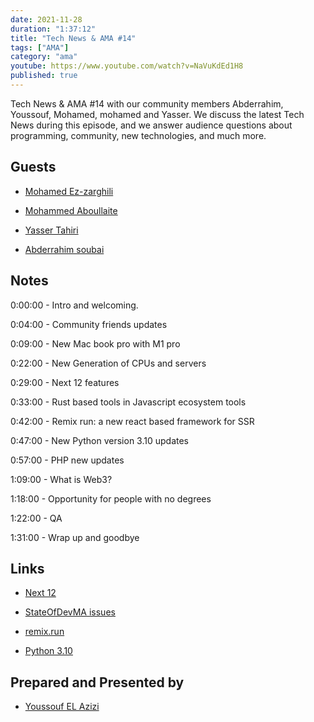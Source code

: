 ```yaml
---
date: 2021-11-28
duration: "1:37:12"
title: "Tech News & AMA #14"
tags: ["AMA"]
category: "ama"
youtube: https://www.youtube.com/watch?v=NaVuKdEd1H8
published: true
---
```


Tech News & AMA #14 with our community members Abderrahim, Youssouf, Mohamed, mohamed and Yasser. We discuss the latest Tech News during this episode, and we answer audience questions about programming, community, new technologies, and much more.

## Guests

- [Mohamed Ez-zarghili](https://twitter.com/ezzarghili)

- [Mohammed Aboullaite](https://twitter.com/laytoun)

- [Yasser Tahiri](https://www.yezz.me/)

- [Abderrahim soubai](https://twitter.com/soub4i)

## Notes

0:00:00 - Intro and welcoming.

0:04:00 - Community friends updates

0:09:00 - New Mac book pro with M1 pro

0:22:00 - New Generation of CPUs and servers

0:29:00 - Next 12 features

0:33:00 - Rust based tools in Javascript ecosystem tools

0:42:00 - Remix run: a new react based framework for SSR

0:47:00 - New Python version 3.10 updates

0:57:00 - PHP new updates

1:09:00 - What is Web3?

1:18:00 - Opportunity for people with no degrees

1:22:00 - QA

1:31:00 - Wrap up and goodbye

## Links

- [Next 12](https://www.youtube.com/watch?v=lRQ5z7i7pxE)

- [StateOfDevMA issues](https://github.com/DevC-Casa/stateofdev.ma/issues)

- [remix.run](https://remix.run/)

- [Python 3.10](https://realpython.com/python310-new-features/)

## Prepared and Presented by

- [Youssouf EL Azizi](https://elazizi.com)

